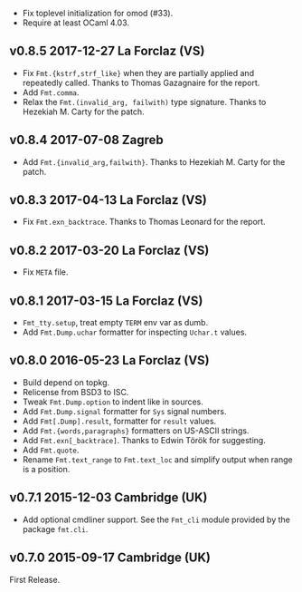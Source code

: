 

* Fix toplevel initialization for omod (#33).
* Require at least OCaml 4.03.


v0.8.5 2017-12-27 La Forclaz (VS)
---------------------------------

* Fix `Fmt.{kstrf,strf_like}` when they are partially applied
  and repeatedly called. Thanks to Thomas Gazagnaire for the report.
* Add `Fmt.comma`.
* Relax the `Fmt.(invalid_arg, failwith)` type signature. Thanks to
  Hezekiah M. Carty for the patch.

v0.8.4 2017-07-08 Zagreb
------------------------

* Add `Fmt.{invalid_arg,failwith}`. Thanks to Hezekiah M. Carty for the patch.


v0.8.3 2017-04-13 La Forclaz (VS)
---------------------------------

* Fix `Fmt.exn_backtrace`. Thanks to Thomas Leonard for the report.

v0.8.2 2017-03-20 La Forclaz (VS)
---------------------------------

* Fix `META` file.

v0.8.1 2017-03-15 La Forclaz (VS)
---------------------------------

* `Fmt_tty.setup`, treat empty `TERM` env var as dumb.
* Add `Fmt.Dump.uchar` formatter for inspecting `Uchar.t` values.

v0.8.0 2016-05-23 La Forclaz (VS)
---------------------------------

* Build depend on topkg.
* Relicense from BSD3 to ISC.
* Tweak `Fmt.Dump.option` to indent like in sources.
* Add `Fmt.Dump.signal` formatter for `Sys` signal numbers.
* Add `Fmt[.Dump].result`, formatter for `result` values.
* Add `Fmt.{words,paragraphs}` formatters on US-ASCII strings.
* Add `Fmt.exn[_backtrace]`. Thanks to Edwin Török for suggesting.
* Add `Fmt.quote`.
* Rename `Fmt.text_range` to `Fmt.text_loc` and simplify output
  when range is a position.

v0.7.1 2015-12-03 Cambridge (UK)
--------------------------------

* Add optional cmdliner support. See the `Fmt_cli` module provided
  by the package `fmt.cli`.


v0.7.0 2015-09-17 Cambridge (UK)
--------------------------------

First Release.
